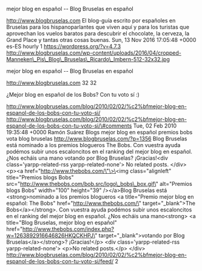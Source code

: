 mejor blog en español -- Blog Bruselas en español

http://www.blogbruselas.com El blog-guía escrito por españoles en
Bruselas para los hispanoparlantes que viven aquí y para los turistas
que aprovechan los vuelos baratos para descubrir el chocolate, la
cerveza, la Grand Place y tantas otras cosas buenas. Sun, 13 Nov 2016
17:05:48 +0000 es-ES hourly 1 https://wordpress.org/?v=4.7.3
http://www.blogbruselas.com/wp-content/uploads/2016/04/cropped-Manneken\_Pis\_Blog\_Bruselas\_Ricardo\_Imbern-512-32x32.jpg

mejor blog en español -- Blog Bruselas en español

http://www.blogbruselas.com 32 32

¿Mejor blog en español de los Bobs? Con tu voto sí :)

http://www.blogbruselas.com/blog/2010/02/02/%c2%bfmejor-blog-en-espanol-de-los-bobs-con-tu-voto-si/
http://www.blogbruselas.com/blog/2010/02/02/%c2%bfmejor-blog-en-espanol-de-los-bobs-con-tu-voto-si/\#comments
Tue, 02 Feb 2010 19:35:48 +0000 Ramón Suárez Blogs mejor blog en español
premios bobs vota blog bruselas http://www.blogbruselas.com/?p=1356 Blog
Bruselas está nominado a los premios blogueros The Bobs. Con vuestra
ayuda podémos subir unos escaloncitos en el ranking del mejor blog en
español. ¿Nos echáis una mano votando por Blog Bruselas? ¡Gracias!\<div
class=\'yarpp-related-rss yarpp-related-none\'\> No related posts.
\</div\> \<p\>\<a href=\"http://www.thebobs.com/\"\>\<img
class=\"alignleft\" title=\"Premios blogs Bobs\"
src=\"http://www.thebobs.com/bob.src/logo\_bobs\_box.gif\" alt=\"Premios
blogs Bobs\" width=\"100\" height=\"39\" /\>\</a\>Blog Bruselas está
\<strong\>nominado a los premios blogueros \<a title=\"Premio mejor blog
en español: The Bobs\" href=\"http://www.thebobs.com/\"
target=\"\_blank\"\>The Bobs\</a\>\</strong\>. Con vuestra ayuda podémos
subir unos escaloncitos en el ranking del mejor blog en español. ¿Nos
echáis una mano\<strong\> \<a title=\"Blog Bruselas, mejor blog en
español\"
href=\"http://www.thebobs.com/index.php?w=1263892916646826HKQCKHPJ\"
target=\"\_blank\"\>votando por Blog Bruselas\</a\>\</strong\>?
¡Gracias!\</p\> \<div class=\'yarpp-related-rss yarpp-related-none\'\>
\<p\>No related posts.\</p\> \</div\>
http://www.blogbruselas.com/blog/2010/02/02/%c2%bfmejor-blog-en-espanol-de-los-bobs-con-tu-voto-si/feed/
2
